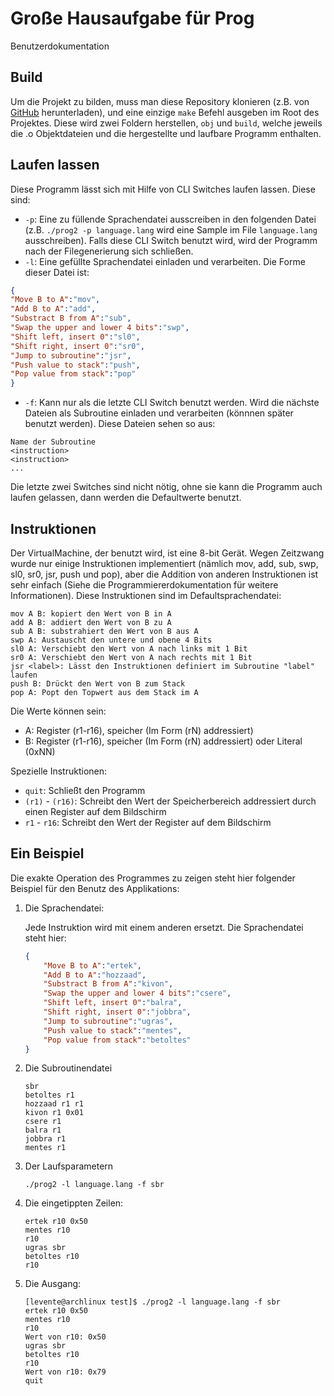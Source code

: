 # Große Hausaufgabe für Prog
Benutzerdokumentation

## Build
Um die Projekt zu bilden, muss man diese Repository klonieren (z.B. von [GitHub](https://github.com/leventeBajczi/prog2-gha/) herunterladen), und eine einzige `make` Befehl ausgeben im Root des Projektes. Diese wird zwei Foldern herstellen, `obj` und `build`, welche jeweils die .o Objektdateien und die hergestellte und laufbare Programm enthalten.

## Laufen lassen
Diese Programm lässt sich mit Hilfe von CLI Switches laufen lassen. Diese sind:
* `-p`: Eine zu füllende Sprachendatei ausscreiben in den folgenden Datei (z.B. `./prog2 -p language.lang` wird eine Sample im File `language.lang` ausschreiben). Falls diese CLI Switch benutzt wird, wird der Programm nach der Filegenerierung sich schließen. 
* `-l`: Eine gefüllte Sprachendatei einladen und verarbeiten. Die Forme dieser Datei ist:
``` json
{
"Move B to A":"mov",
"Add B to A":"add",
"Substract B from A":"sub",
"Swap the upper and lower 4 bits":"swp",
"Shift left, insert 0":"sl0",
"Shift right, insert 0":"sr0",
"Jump to subroutine":"jsr",
"Push value to stack":"push",
"Pop value from stack":"pop"
}
```
* `-f`: Kann nur als die letzte CLI Switch benutzt werden. Wird die nächste Dateien als Subroutine einladen und verarbeiten (könnnen später benutzt werden). Diese Dateien sehen so aus:
```
Name der Subroutine
<instruction>
<instruction>
...
```
Die letzte zwei Switches sind nicht nötig, ohne sie kann die Programm auch laufen gelassen, dann werden die Defaultwerte benutzt.

## Instruktionen
Der VirtualMachine, der benutzt wird, ist eine 8-bit Gerät. 
Wegen Zeitzwang wurde nur einige Instruktionen implementiert (nämlich mov, add, sub, swp, sl0, sr0, jsr, push und pop), aber die Addition von anderen Instruktionen ist sehr einfach (Siehe die Programmiererdokumentation für weitere Informationen).
Diese Instruktionen sind im Defaultsprachendatei:
```
mov A B: kopiert den Wert von B in A
add A B: addiert den Wert von B zu A
sub A B: substrahiert den Wert von B aus A
swp A: Austauscht den untere und obene 4 Bits
sl0 A: Verschiebt den Wert von A nach links mit 1 Bit
sr0 A: Verschiebt den Wert von A nach rechts mit 1 Bit
jsr <label>: Lässt den Instruktionen definiert im Subroutine "label" laufen 
push B: Drückt den Wert von B zum Stack
pop A: Popt den Topwert aus dem Stack im A 
```
Die Werte können sein:
* A: Register (r1-r16), speicher (Im Form (rN) addressiert)
* B: Register (r1-r16), speicher (Im Form (rN) addressiert) oder Literal (0xNN)

Spezielle Instruktionen:
* `quit`: Schließt den Programm
* `(r1)` - `(r16)`: Schreibt den Wert der Speicherbereich addressiert durch einen Register auf dem Bildschirm
* `r1` - `r16`: Schreibt den Wert der Register auf dem Bildschirm

## Ein Beispiel
Die exakte Operation des Programmes zu zeigen steht hier folgender Beispiel für den Benutz des Applikations:
1.  Die Sprachendatei:
    
    Jede Instruktion wird mit einem anderen ersetzt. Die Sprachendatei steht hier:
    ``` json
    {
        "Move B to A":"ertek",
        "Add B to A":"hozzaad",
        "Substract B from A":"kivon",
        "Swap the upper and lower 4 bits":"csere",
        "Shift left, insert 0":"balra",
        "Shift right, insert 0":"jobbra",
        "Jump to subroutine":"ugras",
        "Push value to stack":"mentes",
        "Pop value from stack":"betoltes"
    }
    ```
2. Die Subroutinendatei

    ```
    sbr
    betoltes r1
    hozzaad r1 r1
    kivon r1 0x01
    csere r1
    balra r1
    jobbra r1
    mentes r1
    ```
3. Der Laufsparametern
    
    `./prog2 -l language.lang -f sbr`
4. Die eingetippten Zeilen:
    ```
    ertek r10 0x50
    mentes r10
    r10
    ugras sbr
    betoltes r10
    r10
    ```
5. Die Ausgang:
    ```
    [levente@archlinux test]$ ./prog2 -l language.lang -f sbr
    ertek r10 0x50
    mentes r10
    r10
    Wert von r10: 0x50
    ugras sbr
    betoltes r10
    r10
    Wert von r10: 0x79
    quit
    ```